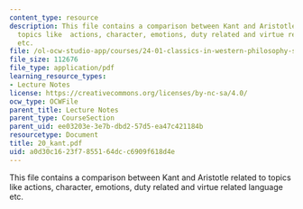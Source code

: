 ```yaml
---
content_type: resource
description: This file contains a comparison between Kant and Aristotle related to
  topics like  actions, character, emotions, duty related and virtue related language
  etc.
file: /ol-ocw-studio-app/courses/24-01-classics-in-western-philosophy-spring-2006/a0d30c1623f7855164dcc6909f618d4e_20_kant.pdf
file_size: 112676
file_type: application/pdf
learning_resource_types:
- Lecture Notes
license: https://creativecommons.org/licenses/by-nc-sa/4.0/
ocw_type: OCWFile
parent_title: Lecture Notes
parent_type: CourseSection
parent_uid: ee03203e-3e7b-dbd2-57d5-ea47c421184b
resourcetype: Document
title: 20_kant.pdf
uid: a0d30c16-23f7-8551-64dc-c6909f618d4e
---
```

This file contains a comparison between Kant and Aristotle related to topics like  actions, character, emotions, duty related and virtue related language etc.
